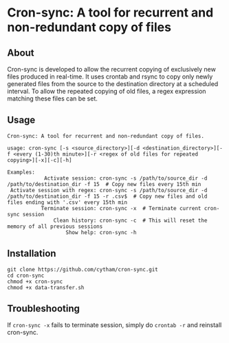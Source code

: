 # Cron-sync: A tool for recurrent and non-redundant copy of files

## About
Cron-sync is developed to allow the recurrent copying of exclusively new files produced in real-time. It uses crontab and rsync to copy only newly generated files from the source to the destination directory at a scheduled interval. To allow the repeated copying of old files, a regex expression matching these files can be set. 

## Usage

```
Cron-sync: A tool for recurrent and non-redundant copy of files.

usage: cron-sync [-s <source_directory>][-d <destination_directory>][-f <every (1-30)th minute>][-r <regex of old files for repeated copying>][-x][-c][-h]

Examples:
            Activate session: cron-sync -s /path/to/source_dir -d /path/to/destination_dir -f 15  # Copy new files every 15th min
 Activate session with regex: cron-sync -s /path/to/source_dir -d /path/to/destination_dir -f 15 -r .csv$  # Copy new files and old files ending with '.csv' every 15th min
           Terminate session: cron-sync -x  # Terminate current cron-sync session
               Clean history: cron-sync -c  # This will reset the memory of all previous sessions
                   Show help: cron-sync -h
```

## Installation

```
git clone https://github.com/cytham/cron-sync.git
cd cron-sync
chmod +x cron-sync
chmod +x data-transfer.sh
```

## Troubleshooting

If `cron-sync -x` fails to terminate session, simply do `crontab -r` and reinstall cron-sync.
